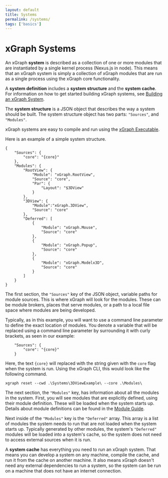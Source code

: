 ```yaml
---
layout: default
title: Systems
permalink: /systems/
tags: ['basics']
---
```


# xGraph Systems

An xGraph **system** is described as a collection of one or more modules that are instantiated by a single 
kernel process (Nexus.js in node). This means that an xGraph system is simply a collection of xGraph modules 
that are run as a single process using the xGraph core functionality.

A **system definition** includes a **system structure** and the **system cache**. For information on how to 
get started building xGraph systems, see [Building an xGraph System](/building-systems/).

The **system structure** is a JSON object that describes the way a system should be built. The system 
structure object has two parts: `"Sources"`, and `"Modules"`.

xGraph systems are easy to compile and run using the [xGraph Executable](/getting-started/).

Here is an example of a simple system structure.

```
{
    "Sources": {
        "core": "{core}"
    },
    "Modules": {
        "RootView": {
            "Module": "xGraph.RootView",
            "Source": "core",
            "Par": {
                "Layout": "$3DView"
            }
        },
        "3DView": {
            "Module":"xGraph.3DView",
            "Source": "core"
        },
        "Deferred": [
            {
                "Module": "xGraph.Mouse",
                "Source": "core"
            },
            {
                "Module": "xGraph.Popup",
                "Source": "core"
            },
            {
                "Module": "xGraph.Modelx3D",
                "Source": "core"
            }
        ]
    }
}
```
The first section, the `"Sources"` key of the JSON object, variable paths for module sources. This is where 
xGraph will look for the modules. These can be module brokers, places that serve modules, or a path to a 
local file space where modules are being developed. 

Typically, as in this example, you will want to use a command line parameter to define the exact location of 
modules. You denote a variable that will be replaced using a command line parameter by surrounding it with 
curly brackets, as seen in our example:
```
    "Sources": {
        "core": "{core}"
    }
```
Here, the text `{core}` will replaced with the string given with the `core` flag when the system is run. 
Using the xGraph CLI, this would look like the following command.
```
xgraph reset --cwd .\Systems\3DViewExample\ --core .\Modules\
```

The next section, the `"Modules"` key, has information about all the modules in the system. First, you will 
see modules that are explicitly defined, using their module definition. These will be loaded when the system 
starts up. Details about module definitions can be found in the [Module Guide](/modules/). 

Next inside of the `"Modules"` key is the `"Deferred"` array. This array is a list of modules the system 
needs to run that are not loaded when the system starts up. Typically generated by other modules, the 
system's `"Deferred"` modules will be loaded into a system's cache, so the system does not need to access 
external sources when it is run.

A **system cache** has everything you need to run an xGraph system. That means you can develop a system on 
any machine, compile the cache, and run it from the cache on another machine. It also means xGraph doesn't 
need any external dependencies to run a system, so the system can be run on a machine that does not have an 
internet connection. 

